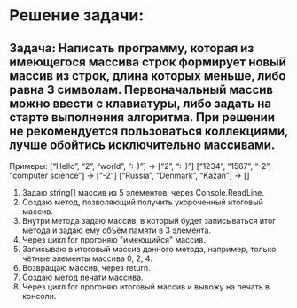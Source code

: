 # Решение задачи: 

## Задача: Написать программу, которая из имеющегося массива строк формирует новый массив из строк, длина которых меньше, либо равна 3 символам. Первоначальный массив можно ввести с клавиатуры, либо задать на старте выполнения алгоритма. При решении не рекомендуется пользоваться коллекциями, лучше обойтись исключительно массивами.

Примеры:
[“Hello”, “2”, “world”, “:-)”] → [“2”, “:-)”]
[“1234”, “1567”, “-2”, “computer science”] → [“-2”]
[“Russia”, “Denmark”, “Kazan”] → []

1. Задаю string[] массив из 5 элементов, через Console.ReadLine.
2. Создаю метод, позволяющий получить укороченный итоговый массив.
3. Внутри метода задаю массив, в который будет записываться итог метода
   и задаю ему объём памяти в 3 элемента.
4. Через цикл for прогоняю "имеющийся" массив.
5. Записываю в итоговый массив данного метода, например, только чётные элементы массива 0, 2, 4.
6. Возвращаю массив, через return.
7. Создаю метод печати массива.
8. Через цикл for прогоняю итоговый массив и вывожу на печать в консоли.